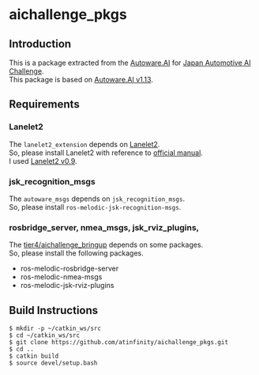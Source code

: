 # aichallenge_pkgs

## Introduction
This is a package extracted from the [Autoware.AI](https://www.autoware.ai/) for [Japan Automotive AI Challenge](https://www.jsae.or.jp/jaaic/).  
This package is based on [Autoware.AI v1.13](https://discourse.ros.org/t/autoware-ai-1-13-released/11785).

## Requirements
### Lanelet2
The `lanelet2_extension` depends on [Lanelet2](https://github.com/fzi-forschungszentrum-informatik/Lanelet2).  
So, please install Lanelet2 with reference to [official manual](https://github.com/fzi-forschungszentrum-informatik/Lanelet2#manual-installation).  
I used [Lanelet2 v0.9](https://github.com/fzi-forschungszentrum-informatik/Lanelet2/releases/tag/0.9).

### jsk_recognition_msgs
The `autoware_msgs` depends on `jsk_recognition_msgs`.  
So, please install `ros-melodic-jsk-recognition-msgs`.

### rosbridge_server, nmea_msgs, jsk_rviz_plugins, 
The [tier4/aichallenge_bringup](https://github.com/tier4/aichallenge_bringup) depends on some packages.  
So, please install the following packages.

- ros-melodic-rosbridge-server
- ros-melodic-nmea-msgs
- ros-melodic-jsk-rviz-plugins

## Build Instructions
```shell
$ mkdir -p ~/catkin_ws/src
$ cd ~/catkin_ws/src
$ git clone https://github.com/atinfinity/aichallenge_pkgs.git
$ cd ..
$ catkin build
$ source devel/setup.bash
```

